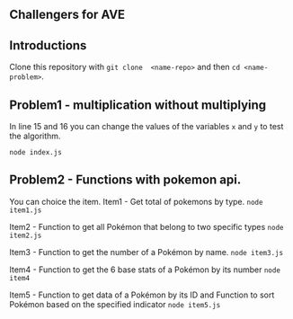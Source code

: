 ## Challengers for AVE 

## Introductions


Clone this repository with `git clone  <name-repo>` and then `cd <name-problem>`.


## Problem1 - multiplication without multiplying

In line 15 and 16 you can change the values of the variables `x` and `y` to test the algorithm.

`node index.js`

## Problem2 - Functions with pokemon api.
    
You can choice the item.
Item1 - Get total of pokemons by type.
`node item1.js`

Item2 - Function to get all Pokémon that belong to two specific types
`node item2.js`

Item3 - Function to get the number of a Pokémon by name.
`node item3.js`

Item4 - Function to get the 6 base stats of a Pokémon by its number
`node item4`

Item5 - Function to get data of a Pokémon by its ID and Function to sort Pokémon based on the specified indicator 
`node item5.js`